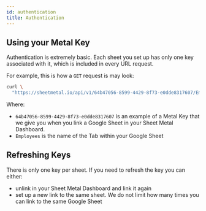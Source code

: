 ```yaml
---
id: authentication
title: Authentication
---
```



## Using your Metal Key

Authentication is extremely basic. Each sheet you set up has only one key associated with it, which is included in every URL request. 

For example, this is how a `GET` request is may look:

```bash
curl \
  "https://sheetmetal.io/api/v1/64b47056-8599-4429-8f73-e0dde8317607/Employees"
```

Where:

- `64b47056-8599-4429-8f73-e0dde8317607` is an example of a Metal Key that we give you when you link a Google Sheet in your Sheet Metal Dashboard.
- `Employees` is the name of the Tab within your Google Sheet


## Refreshing Keys

There is only one key per sheet. If you need to refresh the key you can either:

- unlink in your Sheet Metal Dashboard and link it again
- set up a new link to the same sheet. We do not limit how many times you can link to the same Google Sheet